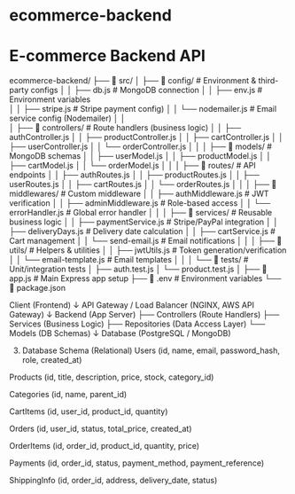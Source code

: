# ecommerce-backend
# E-commerce Backend API
ecommerce-backend/
├── 📁 src/
│   ├── 📁 config/          # Environment & third-party configs
│   │   ├── db.js          # MongoDB connection
│   │   ├── env.js         # Environment variables      
│   │   ├── stripe.js      # Stripe payment config)
│   │   └── nodemailer.js     # Email service config (Nodemailer)
│   │    
│   ├── 📁 controllers/     # Route handlers (business logic)
│   │   ├── authController.js
│   │   ├── productController.js
│   │   ├── cartController.js
│   │   ├── userController.js
│   │   └── orderController.js
│   │
│   ├── 📁 models/          # MongoDB schemas
│   │   ├── userModel.js
│   │   ├── productModel.js
│   │   ├── cartModel.js
│   │   └── orderModel.js
│   │
│   ├── 📁 routes/          # API endpoints
│   │   ├── authRoutes.js
│   │   ├── productRoutes.js
│   │   ├── userRoutes.js
│   │   ├── cartRoutes.js
│   │   └── orderRoutes.js
│   │
│   ├── 📁 middlewares/          # Custom middleware
│   │   ├── authMiddleware.js    # JWT verification
│   │   ├── adminMiddleware.js   # Role-based access
│   │   └── errorHandler.js      # Global error handler
│   │
│   ├── 📁 services/          # Reusable business logic
│   │   ├── paymentService.js # Stripe/PayPal integration
│   │   ├── deliveryDays.js   # Delivery date calculation
│   │   ├── cartService.js    # Cart management
│   │   └── send-email.js     # Email notifications
│   │
│   ├── 📁 utils/           # Helpers & utilities
│   │   ├── jwtUtils.js     # Token generation/verification
│   │   └── email-template.js   # Email templates
│   │
│   └── 📁 tests/           # Unit/integration tests
│       ├── auth.test.js
│       └── product.test.js
│
├── 📄 app.js               # Main Express app setup
├── 📄 .env                 # Environment variables
└── 📄 package.json



Client (Frontend)
   ↓
API Gateway / Load Balancer (NGINX, AWS API Gateway)
   ↓
Backend (App Server)
   ├── Controllers (Route Handlers)
   ├── Services (Business Logic)
   ├── Repositories (Data Access Layer)
   └── Models (DB Schemas)
   ↓
Database (PostgreSQL / MongoDB)


3. Database Schema (Relational)
Users (id, name, email, password_hash, role, created_at)

Products (id, title, description, price, stock, category_id)

Categories (id, name, parent_id)

CartItems (id, user_id, product_id, quantity)

Orders (id, user_id, status, total_price, created_at)

OrderItems (id, order_id, product_id, quantity, price)

Payments (id, order_id, status, payment_method, payment_reference)

ShippingInfo (id, order_id, address, delivery_date, status)